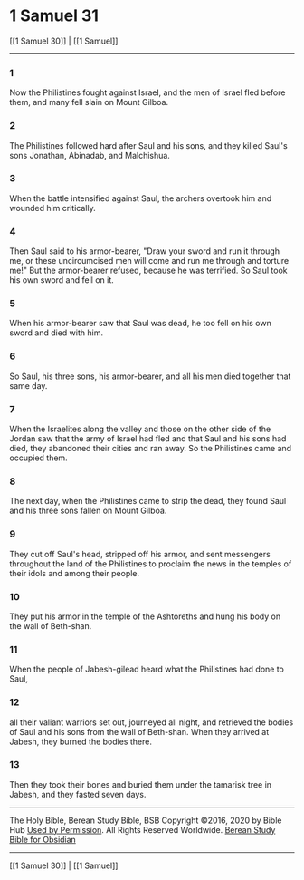# 1 Samuel 31

[[1 Samuel 30]] | [[1 Samuel]]

---

### 1
Now the Philistines fought against Israel, and the men of Israel fled before them, and many fell slain on Mount Gilboa.

### 2
The Philistines followed hard after Saul and his sons, and they killed Saul's sons Jonathan, Abinadab, and Malchishua.

### 3
When the battle intensified against Saul, the archers overtook him and wounded him critically.

### 4
Then Saul said to his armor-bearer, "Draw your sword and run it through me, or these uncircumcised men will come and run me through and torture me!" But the armor-bearer refused, because he was terrified. So Saul took his own sword and fell on it.

### 5
When his armor-bearer saw that Saul was dead, he too fell on his own sword and died with him.

### 6
So Saul, his three sons, his armor-bearer, and all his men died together that same day.

### 7
When the Israelites along the valley and those on the other side of the Jordan saw that the army of Israel had fled and that Saul and his sons had died, they abandoned their cities and ran away. So the Philistines came and occupied them.

### 8
The next day, when the Philistines came to strip the dead, they found Saul and his three sons fallen on Mount Gilboa.

### 9
They cut off Saul's head, stripped off his armor, and sent messengers throughout the land of the Philistines to proclaim the news in the temples of their idols and among their people.

### 10
They put his armor in the temple of the Ashtoreths and hung his body on the wall of Beth-shan.

### 11
When the people of Jabesh-gilead heard what the Philistines had done to Saul,

### 12
all their valiant warriors set out, journeyed all night, and retrieved the bodies of Saul and his sons from the wall of Beth-shan. When they arrived at Jabesh, they burned the bodies there.

### 13
Then they took their bones and buried them under the tamarisk tree in Jabesh, and they fasted seven days.

---

The Holy Bible, Berean Study Bible, BSB
Copyright ©2016, 2020 by Bible Hub
[Used by Permission](https://berean.bible/terms.htm). All Rights Reserved Worldwide.
[Berean Study Bible for Obsidian](https://github.com/gapmiss/berean-study-bible-for-obsidian)

---

[[1 Samuel 30]] | [[1 Samuel]]

